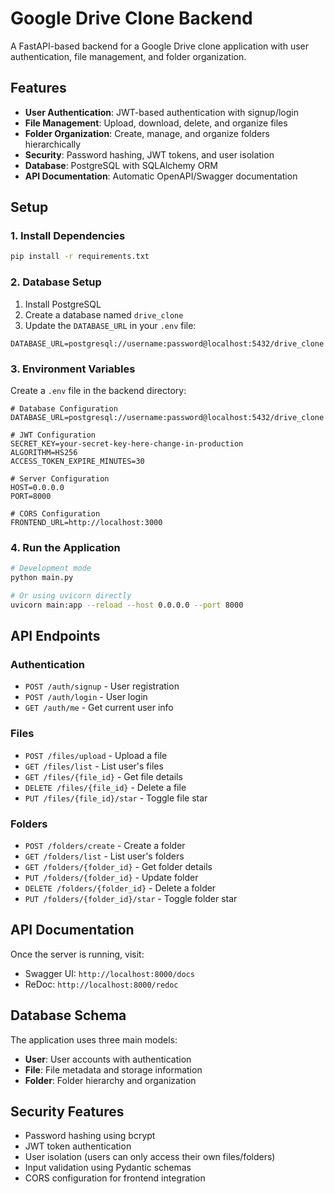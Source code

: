 # Google Drive Clone Backend

A FastAPI-based backend for a Google Drive clone application with user authentication, file management, and folder organization.

## Features

- **User Authentication**: JWT-based authentication with signup/login
- **File Management**: Upload, download, delete, and organize files
- **Folder Organization**: Create, manage, and organize folders hierarchically
- **Security**: Password hashing, JWT tokens, and user isolation
- **Database**: PostgreSQL with SQLAlchemy ORM
- **API Documentation**: Automatic OpenAPI/Swagger documentation

## Setup

### 1. Install Dependencies

```bash
pip install -r requirements.txt
```

### 2. Database Setup

1. Install PostgreSQL
2. Create a database named `drive_clone`
3. Update the `DATABASE_URL` in your `.env` file:

```env
DATABASE_URL=postgresql://username:password@localhost:5432/drive_clone
```

### 3. Environment Variables

Create a `.env` file in the backend directory:

```env
# Database Configuration
DATABASE_URL=postgresql://username:password@localhost:5432/drive_clone

# JWT Configuration
SECRET_KEY=your-secret-key-here-change-in-production
ALGORITHM=HS256
ACCESS_TOKEN_EXPIRE_MINUTES=30

# Server Configuration
HOST=0.0.0.0
PORT=8000

# CORS Configuration
FRONTEND_URL=http://localhost:3000
```

### 4. Run the Application

```bash
# Development mode
python main.py

# Or using uvicorn directly
uvicorn main:app --reload --host 0.0.0.0 --port 8000
```

## API Endpoints

### Authentication
- `POST /auth/signup` - User registration
- `POST /auth/login` - User login
- `GET /auth/me` - Get current user info

### Files
- `POST /files/upload` - Upload a file
- `GET /files/list` - List user's files
- `GET /files/{file_id}` - Get file details
- `DELETE /files/{file_id}` - Delete a file
- `PUT /files/{file_id}/star` - Toggle file star

### Folders
- `POST /folders/create` - Create a folder
- `GET /folders/list` - List user's folders
- `GET /folders/{folder_id}` - Get folder details
- `PUT /folders/{folder_id}` - Update folder
- `DELETE /folders/{folder_id}` - Delete a folder
- `PUT /folders/{folder_id}/star` - Toggle folder star

## API Documentation

Once the server is running, visit:
- Swagger UI: `http://localhost:8000/docs`
- ReDoc: `http://localhost:8000/redoc`

## Database Schema

The application uses three main models:
- **User**: User accounts with authentication
- **File**: File metadata and storage information
- **Folder**: Folder hierarchy and organization

## Security Features

- Password hashing using bcrypt
- JWT token authentication
- User isolation (users can only access their own files/folders)
- Input validation using Pydantic schemas
- CORS configuration for frontend integration
